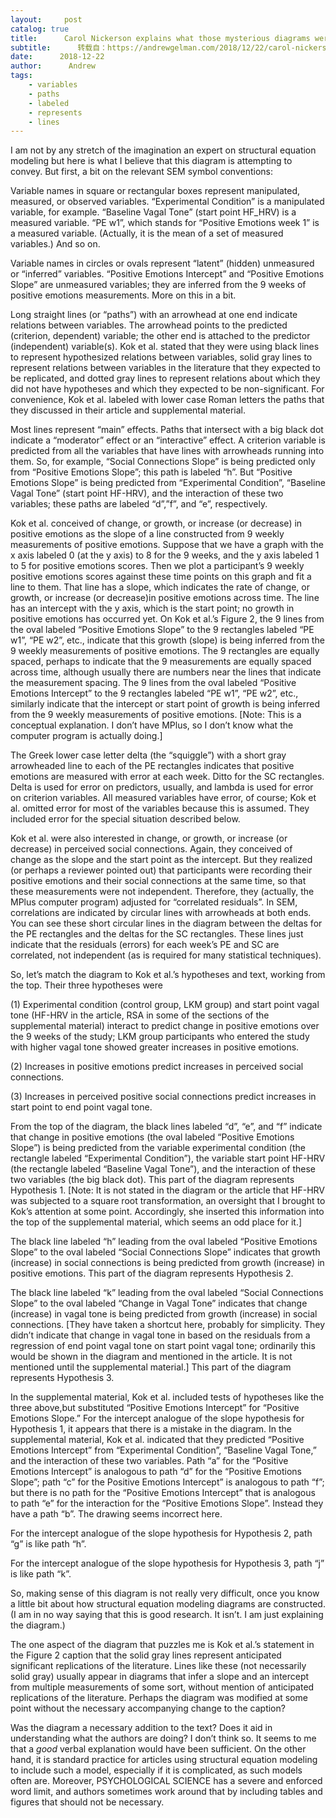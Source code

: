 ```yaml
---
layout:     post
catalog: true
title:      Carol Nickerson explains what those mysterious diagrams were saying
subtitle:      转载自：https://andrewgelman.com/2018/12/22/carol-nickerson-explains-mysterious-diagrams-saying/
date:      2018-12-22
author:      Andrew
tags:
    - variables
    - paths
    - labeled
    - represents
    - lines
---
```


I am not by any stretch of the imagination an expert on structural equation modeling but here is what I believe that this diagram is attempting to convey. But first, a bit on the relevant SEM symbol conventions:

Variable names in square or rectangular boxes represent manipulated, measured, or observed variables. “Experimental Condition” is a manipulated variable, for example. “Baseline Vagal Tone” (start point HF_HRV) is a measured variable. “PE w1”, which stands for “Positive Emotions week 1” is a measured variable. (Actually, it is the mean of a set of measured variables.) And so on.

Variable names in circles or ovals represent “latent” (hidden) unmeasured or “inferred” variables. “Positive Emotions Intercept” and “Positive Emotions Slope” are unmeasured variables; they are inferred from the 9 weeks of positive emotions measurements. More on this in a bit.

Long straight lines (or “paths”) with an arrowhead at one end indicate relations between variables. The arrowhead points to the predicted (criterion, dependent) variable; the other end is attached to the predictor (independent) variable(s). Kok et al. stated that they were using black lines to represent hypothesized relations between variables, solid gray lines to represent relations between variables in the literature that they expected to be replicated, and dotted gray lines to represent relations about which they did not have hypotheses and which they expected to be non-significant. For convenience, Kok et al. labeled with lower case Roman letters the paths that they discussed in their article and supplemental material.

Most lines represent “main” effects. Paths that intersect with a big black dot indicate a “moderator” effect or an “interactive” effect. A criterion variable is predicted from all the variables that have lines with arrowheads running into them. So, for example, “Social Connections Slope” is being predicted only from “Positive Emotions Slope”; this path is labeled “h”. But “Positive Emotions Slope” is being predicted from “Experimental Condition”, “Baseline Vagal Tone” (start point HF-HRV), and the interaction of these two variables; these paths are labeled “d”,”f”, and “e”, respectively.

Kok et al. conceived of change, or growth, or increase (or decrease) in positive emotions as the slope of a line constructed from 9 weekly measurements of positive emotions. Suppose that we have a graph with the x axis labeled 0 (at the y axis) to 8 for the 9 weeks, and the y axis labeled 1 to 5 for positive emotions scores. Then we plot a participant’s 9 weekly positive emotions scores against these time points on this graph and fit a line to them. That line has a slope, which indicates the rate of change, or growth, or increase (or decrease)in positive emotions across time. The line has an intercept with the y axis, which is the start point; no growth in positive emotions has occurred yet. On Kok et al.’s Figure 2, the 9 lines from the oval labeled “Positive Emotions Slope” to the 9 rectangles labeled “PE w1”, “PE w2”, etc., indicate that this growth (slope) is being inferred from the 9 weekly measurements of positive emotions. The 9 rectangles are equally spaced, perhaps to indicate that the 9 measurements are equally spaced across time, although usually there are numbers near the lines that indicate the measurement spacing. The 9 lines from the oval labeled “Positive Emotions Intercept” to the 9 rectangles labeled “PE w1”, “PE w2”, etc., similarly indicate that the intercept or start point of growth is being inferred from the 9 weekly measurements of positive emotions. [Note: This is a conceptual explanation. I don’t have MPlus, so I don’t know what the computer program is actually doing.]

The Greek lower case letter delta (the “squiggle”) with a short gray arrowheaded line to each of the PE rectangles indicates that positive emotions are measured with error at each week. Ditto for the SC rectangles. Delta is used for error on predictors, usually, and lambda is used for error on criterion variables. All measured variables have error, of course; Kok et al. omitted error for most of the variables because this is assumed. They included error for the special situation described below.

Kok et al. were also interested in change, or growth, or increase (or decrease) in perceived social connections. Again, they conceived of change as the slope and the start point as the intercept. But they realized (or perhaps a reviewer pointed out) that participants were recording their positive emotions and their social connections at the same time, so that these measurements were not independent. Therefore, they (actually, the MPlus computer program) adjusted for “correlated residuals”. In SEM, correlations are indicated by circular lines with arrowheads at both ends. You can see these short circular lines in the diagram between the deltas for the PE rectangles and the deltas for the SC rectangles. These lines just indicate that the residuals (errors) for each week’s PE and SC are correlated, not independent (as is required for many statistical techniques).

So, let’s match the diagram to Kok et al.’s hypotheses and text, working from the top. Their three hypotheses were

(1) Experimental condition (control group, LKM group) and start point vagal tone (HF-HRV in the article, RSA in some of the sections of the supplemental material) interact to predict change in positive emotions over the 9 weeks of the study; LKM group participants who entered the study with higher vagal tone showed greater increases in positive emotions.

(2) Increases in positive emotions predict increases in perceived social connections.

(3) Increases in perceived positive social connections predict increases in start point to end point vagal tone.

From the top of the diagram, the black lines labeled “d”, “e”, and “f” indicate that change in positive emotions (the oval labeled “Positive Emotions Slope”) is being predicted from the variable experimental condition (the rectangle labeled “Experimental Condition”), the variable start point HF-HRV (the rectangle labeled “Baseline Vagal Tone”), and the interaction of these two variables (the big black dot). This part of the diagram represents Hypothesis 1. [Note: It is not stated in the diagram or the article that HF-HRV was subjected to a square root transformation, an oversight that I brought to Kok’s attention at some point. Accordingly, she inserted this information into the top of the supplemental material, which seems an odd place for it.]

The black line labeled “h” leading from the oval labeled “Positive Emotions Slope” to the oval labeled “Social Connections Slope” indicates that growth (increase) in social connections is being predicted from growth (increase) in positive emotions. This part of the diagram represents Hypothesis 2.

The black line labeled “k” leading from the oval labeled “Social Connections Slope” to the oval labeled “Change in Vagal Tone” indicates that change (increase) in vagal tone is being predicted from growth (increase) in social connections. [They have taken a shortcut here, probably for simplicity. They didn’t indicate that change in vagal tone in based on the residuals from a regression of end point vagal tone on start point vagal tone; ordinarily this would be shown in the diagram and mentioned in the article. It is not mentioned until the supplemental material.] This part of the diagram represents Hypothesis 3.

In the supplemental material, Kok et al. included tests of hypotheses like the three above,but substituted “Positive Emotions Intercept” for “Positive Emotions Slope.” For the intercept analogue of the slope hypothesis for Hypothesis 1, it appears that there is a mistake in the diagram. In the supplemental material, Kok et al. indicated that they predicted “Positive Emotions Intercept” from “Experimental Condition”, “Baseline Vagal Tone,” and the interaction of these two variables. Path “a” for the “Positive Emotions Intercept” is analogous to path “d” for the “Positive Emotions Slope”; path “c” for the Positive Emotions Intercept” is analogous to path “f”; but there is no path for the “Positive Emotions Intercept” that is analogous to path “e” for the interaction for the “Positive Emotions Slope”. Instead they have a path “b”. The drawing seems incorrect here. 

For the intercept analogue of the slope hypothesis for Hypothesis 2, path “g” is like path “h”.

For the intercept analogue of the slope hypothesis for Hypothesis 3, path “j” is like path “k”.

So, making sense of this diagram is not really very difficult, once you know a little bit about how structural equation modeling diagrams are constructed. (I am in no way saying that this is good research. It isn’t. I am just explaining the diagram.)

The one aspect of the diagram that puzzles me is Kok et al.’s statement in the Figure 2 caption that the solid gray lines represent anticipated significant replications of the literature. Lines like these (not necessarily solid gray) usually appear in diagrams that infer a slope and an intercept from multiple measurements of some sort, without mention of anticipated replications of the literature. Perhaps the diagram was modified at some point without the necessary accompanying change to the caption?

Was the diagram a necessary addition to the text? Does it aid in understanding what the authors are doing? I don’t think so. It seems to me that a *good* verbal explanation would have been sufficient. On the other hand, it is standard practice for articles using structural equation modeling to include such a model, especially if it is complicated, as such models often are. Moreover, PSYCHOLOGICAL SCIENCE has a severe and enforced word limit, and authors sometimes work around that by including tables and figures that should not be necessary.
